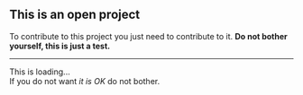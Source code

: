 <h2>This is an open project</h2>
To contribute to this project you just need to contribute to it.
<strong>Do not bother yourself, this is just a test.</strong>
<hr>
<div></span></p>This is loading...</div>
If you do not want <em>it is OK</em> do not bother.
